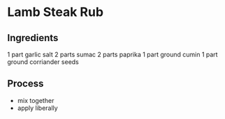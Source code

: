 # Lamb Steak Rub

## Ingredients

1 part garlic salt
2 parts sumac
2 parts paprika 
1 part ground cumin 
1 part ground corriander seeds


## Process

- mix together
- apply liberally
